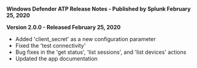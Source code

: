 **Windows Defender ATP Release Notes - Published by Splunk February 25, 2020**


**Version 2.0.0 - Released February 25, 2020**

* Added 'client\_secret' as a new configuration parameter
* Fixed the 'test connectivity'
* Bug fixes in the 'get status', 'list sessions', and 'list devices' actions
* Updated the app documentation
